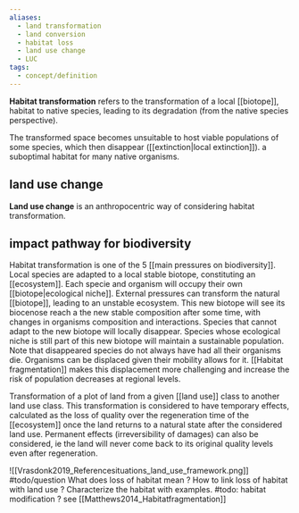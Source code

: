 ```yaml
---
aliases:
  - land transformation
  - land conversion
  - habitat loss
  - land use change
  - LUC
tags:
  - concept/definition
---
```

**Habitat transformation** refers to the transformation of a local [[biotope]], habitat to native species, leading to its degradation (from the native species perspective). 

The transformed space becomes unsuitable to host viable populations of some species, which then disappear ([[extinction|local extinction]]). a suboptimal habitat for many native organisms.
## land use change
**Land use change** is an anthropocentric way of considering habitat transformation.
## impact pathway for biodiversity
Habitat transformation is one of the 5 [[main pressures on biodiversity]].
Local species are adapted to a local stable biotope, constituting an [[ecosystem]]. Each specie and organism will occupy their own [[biotope|ecological niche]]. External pressures can transform the natural [[biotope]], leading to an unstable ecosystem. This new biotope will see its biocenose reach a the new stable composition after some time, with changes in organisms composition and interactions. Species that cannot adapt to the new biotope will locally disappear. Species whose ecological niche is still part of this new biotope will maintain a sustainable population. 
Note that disappeared species do not always have had all their organisms die. Organisms can be displaced given their mobility allows for it. [[Habitat fragmentation]] makes this displacement more challenging and increase the risk of population decreases at regional levels.

Transformation of a plot of land from a given [[land use]] class to another land use class. This transformation is considered to have temporary effects, calculated as the loss of quality over the regeneration time of the [[ecosystem]] once the land returns to a natural state after the considered land use. Permanent effects (irreversibility of damages) can also be considered, ie the land will never come back to its original quality levels even after regeneration.

![[Vrasdonk2019_Referencesituations_land_use_framework.png]]
#todo/question What does loss of habitat mean ? How to link loss of habitat with land use ? Characterize the habitat with examples.
#todo: habitat modification ? see [[Matthews2014_Habitatfragmentation]]
